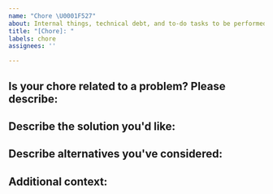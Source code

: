 ```yaml
---
name: "Chore \U0001F527"
about: Internal things, technical debt, and to-do tasks to be performed.
title: "[Chore]: "
labels: chore
assignees: ''

---
```


<!-- Separate suggestions for updates to configuration or build processes and libraries / Internal things, technical debt, and to-do tasks to be performed should be reported in separate issues. -->

## Is your chore related to a problem? Please describe:
<!-- A clear and concise description of what the problem is.-->

## Describe the solution you'd like:
<!-- A clear and concise description of what you want to happen. -->

## Describe alternatives you've considered:
<!--A clear and concise description of any alternative solutions or features you've considered. -->

## Additional context:
<!-- Add any other context or screenshots about the task here. -->
